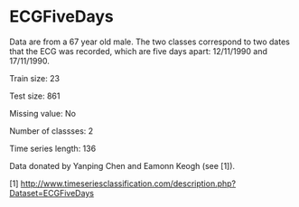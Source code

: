 # ECGFiveDays

Data are from a 67 year old male. The two classes correspond to two dates that the ECG was recorded, which are five days apart: 12/11/1990 and 17/11/1990.

Train size: 23

Test size: 861

Missing value: No

Number of classses: 2

Time series length: 136

Data donated by Yanping Chen and Eamonn Keogh (see [1]).

[1] http://www.timeseriesclassification.com/description.php?Dataset=ECGFiveDays